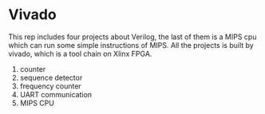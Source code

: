 # Vivado

This rep includes four projects about Verilog, the last of them is a MIPS cpu which can run some simple instructions of MIPS. All the projects is built by vivado, which is a tool chain on Xlinx FPGA.
1. counter
2. sequence detector
3. frequency counter
4. UART communication
5. MIPS CPU
